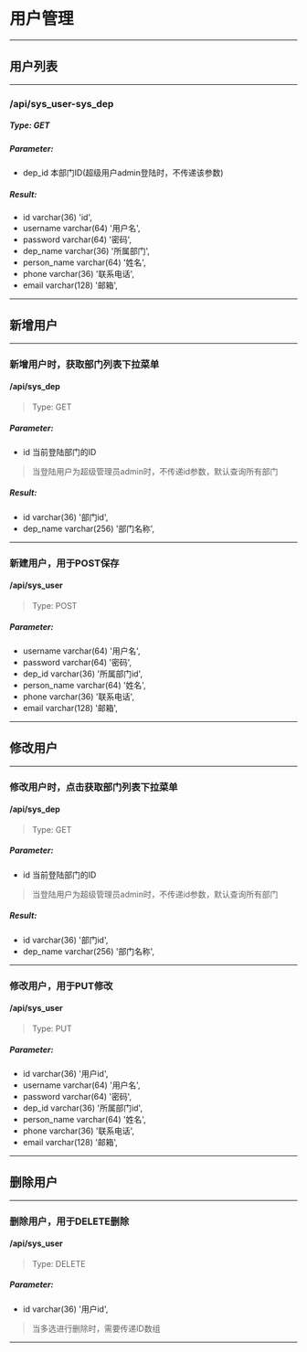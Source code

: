 # 用户管理

-----

## 用户列表

-----

### /api/sys_user-sys_dep
##### Type: GET
##### Parameter:
- dep_id 本部门ID(超级用户admin登陆时，不传递该参数)

##### Result:
- id                   varchar(36) 'id',
- username             varchar(64) '用户名',
- password             varchar(64) '密码',
- dep_name             varchar(36) '所属部门',
- person_name          varchar(64) '姓名',
- phone                varchar(36) '联系电话',
- email                varchar(128) '邮箱',

-----

## 新增用户

-----

### 新增用户时，获取部门列表下拉菜单
#### /api/sys_dep
> Type: GET

##### Parameter:
- id  当前登陆部门的ID
> 当登陆用户为超级管理员admin时，不传递id参数，默认查询所有部门

##### Result:
- id                   varchar(36) '部门id',
- dep_name             varchar(256) '部门名称',

-----

### 新建用户，用于POST保存
#### /api/sys_user
> Type: POST

##### Parameter:
- username             varchar(64) '用户名',
- password             varchar(64) '密码',
- dep_id             varchar(36) '所属部门id',
- person_name          varchar(64) '姓名',
- phone                varchar(36) '联系电话',
- email                varchar(128) '邮箱',

-----

## 修改用户

-----

### 修改用户时，点击获取部门列表下拉菜单
#### /api/sys_dep
> Type: GET

##### Parameter:
- id  当前登陆部门的ID
> 当登陆用户为超级管理员admin时，不传递id参数，默认查询所有部门

##### Result:
- id                   varchar(36) '部门id',
- dep_name             varchar(256) '部门名称',

-----

### 修改用户，用于PUT修改
#### /api/sys_user
> Type: PUT

##### Parameter:
- id                   varchar(36) '用户id',
- username             varchar(64) '用户名',
- password             varchar(64) '密码',
- dep_id             varchar(36) '所属部门id',
- person_name          varchar(64) '姓名',
- phone                varchar(36) '联系电话',
- email                varchar(128) '邮箱',

-----

## 删除用户

-----

### 删除用户，用于DELETE删除
#### /api/sys_user
> Type: DELETE

##### Parameter:
- id                   varchar(36) '用户id',
> 当多选进行删除时，需要传递ID数组

-----
